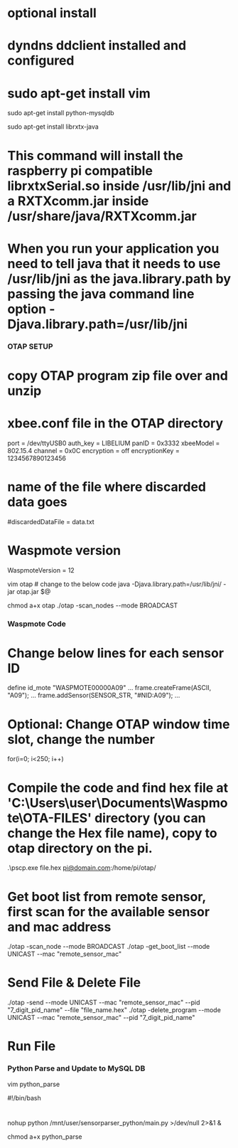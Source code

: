 # optional install
# dyndns ddclient installed and configured
# sudo apt-get install vim

sudo apt-get install python-mysqldb

sudo apt-get install librxtx-java
# This command will install the raspberry pi compatible librxtxSerial.so inside /usr/lib/jni and a RXTXcomm.jar inside /usr/share/java/RXTXcomm.jar
# When you run your application you need to tell java that it needs to use /usr/lib/jni as the java.library.path by passing the java command line option -Djava.library.path=/usr/lib/jni


### OTAP SETUP

# copy OTAP program zip file over and unzip

# xbee.conf file in the OTAP directory
port = /dev/ttyUSB0
auth_key = LIBELIUM
panID = 0x3332
xbeeModel = 802.15.4
channel = 0x0C
encryption = off
encryptionKey = 1234567890123456
# name of the file where discarded data goes
#discardedDataFile = data.txt
# Waspmote version
WaspmoteVersion = 12

vim otap # change to the below code
java -Djava.library.path=/usr/lib/jni/ -jar otap.jar $@

chmod a+x otap
./otap -scan_nodes --mode BROADCAST


### Waspmote Code

# Change below lines for each sensor ID
define id_mote "WASPMOTE00000A09"
...
frame.createFrame(ASCII, "A09");
...
frame.addSensor(SENSOR_STR, "#NID:A09");
...

# Optional: Change OTAP window time slot, change the number
for(i=0; i<250; i++)

# Compile the code and find hex file at 'C:\Users\user\Documents\Waspmote\OTA-FILES' directory (you can change the Hex file name), copy to otap directory on the pi.
.\pscp.exe file.hex pi@domain.com:/home/pi/otap/


# Get boot list from remote sensor, first scan for the available sensor and mac address
./otap -scan_node --mode BROADCAST
./otap -get_boot_list --mode UNICAST --mac "remote_sensor_mac"

# Send File & Delete File
./otap -send --mode UNICAST --mac "remote_sensor_mac" --pid "7_digit_pid_name" --file "file_name.hex"
./otap -delete_program --mode UNICAST --mac "remote_sensor_mac" --pid "7_digit_pid_name"

# Run File


### Python Parse and Update to MySQL DB

vim python_parse

#!/bin/bash
#
nohup python /mnt/user/sensorparser_python/main.py >/dev/null 2>&1 &

chmod a+x python_parse

